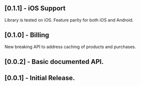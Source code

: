 ## [0.1.1] - iOS Support
Library is tested on iOS. Feature parity for both iOS and Android.

## [0.1.0] - Billing
New breaking API to address caching of products and purchases.

## [0.0.2] - Basic documented API.

## [0.0.1] - Initial Release.
